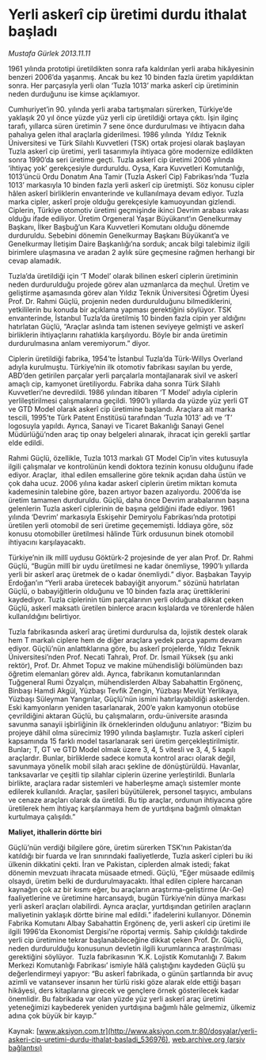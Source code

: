 # Yerli askerî cip üretimi durdu ithalat başladı

*Mustafa Gürlek 2013.11.11*

<div class="pNewsDetailMainContent" itemprop="articleBody">
 <p>
  1961 yılında prototipi üretildikten sonra rafa kaldırılan yerli araba hikâyesinin benzeri 2006’da yaşanmış. Ancak bu kez 10 binden fazla üretim yapıldıktan sonra. Her parçasıyla yerli olan ‘Tuzla 1013’ marka askerî cip üretiminin neden durduğunu ise kimse açıklamıyor.
 </p>
 <p>
  Cumhuriyet’in 90. yılında yerli araba tartışmaları sürerken, Türkiye’de yaklaşık 20 yıl önce yüzde yüz yerli cip üretildiği ortaya çıktı. İşin ilginç tarafı, yıllarca süren üretimin 7 sene önce durdurulması ve ihtiyacın daha pahalıya gelen ithal araçlarla giderilmesi. 1986 yılında  Yıldız Teknik Üniversitesi ve Türk Silahlı Kuvvetleri (TSK) ortak projesi olarak başlayan Tuzla askerî cip üretimi, yerli tasarımıyla ihtiyaca göre modernize edildikten sonra 1990’da seri üretime geçti. Tuzla askerî cip üretimi 2006 yılında ‘ihtiyaç yok’ gerekçesiyle durduruldu. Oysa, Kara Kuvvetleri Komutanlığı, 1013’üncü Ordu Donatım Ana Tamir (Tuzla Askerî Cip) Fabrikası’nda ‘Tuzla 1013’ markasıyla 10 binden fazla yerli askerî cip üretmişti. Söz konusu cipler hâlen askerî birliklerin envanterinde ve kullanılmaya devam ediyor. Tuzla marka cipler, askerî proje olduğu gerekçesiyle kamuoyundan gizlendi. Ciplerin, Türkiye otomotiv üretimi geçmişinde ikinci Devrim arabası vakası olduğu ifade ediliyor. Üretim Orgeneral Yaşar Büyükanıt’ın Genelkurmay Başkanı, İlker Başbuğ’un Kara Kuvvetleri Komutanı olduğu dönemde durduruldu. Sebebini dönemin Genelkurmay Başkanı Büyükanıt’a ve Genelkurmay İletişim Daire Başkanlığı’na sorduk; ancak bilgi talebimiz ilgili birimlere ulaşmasına ve aradan 2 aylık süre geçmesine rağmen herhangi bir cevap alamadık.
  <p>
   Tuzla’da üretildiği için ‘T Model’ olarak bilinen eskerî ciplerin üretiminin neden durdurulduğu projede görev alan uzmanlarca da meçhul. Üretim ve geliştirme aşamasında görev alan Yıldız Teknik Üniversitesi Öğretim Üyesi Prof. Dr. Rahmi Güçlü, projenin neden durdurulduğunu bilmediklerini, yetkililerin bu konuda bir açıklama yapması gerektiğini söylüyor. TSK envanterinde, İstanbul Tuzla’da üretilmiş 10 binden fazla cipin yer aldığını hatırlatan Güçlü, “Araçlar aslında tam istenen seviyeye gelmişti ve askerî birliklerin ihtiyaçlarını rahatlıkla karşılıyordu. Böyle bir anda üretimin durdurulmasına anlam veremiyorum.” diyor.
   <p>
    Ciplerin üretildiği fabrika, 1954’te İstanbul Tuzla’da Türk-Willys Overland adıyla kurulmuştu. Türkiye’nin ilk otomotiv fabrikası sayılan bu yerde, ABD’den getirilen parçalar yerli parçalarla montajlanarak sivil ve askerî amaçlı cip, kamyonet üretiliyordu. Fabrika daha sonra Türk Silahlı Kuvvetleri’ne devredildi. 1986 yılından itibaren ‘T Model’ adıyla ciplerin yerlileştirilmesi çalışmalarına geçildi. 1990’lı yıllarda da yüzde yüz yerli GT ve GTD Model olarak askerî cip üretimine başlandı. Araçlara ait marka tescili, 1995’te Türk Patent Enstitüsü tarafından ‘Tuzla 1013’ adı ve ‘T’ logosuyla yapıldı. Ayrıca, Sanayi ve Ticaret Bakanlığı Sanayi Genel Müdürlüğü’nden araç tip onay belgeleri alınarak, ihracat için gerekli şartlar elde edildi.
    <p>
     Rahmi Güçlü, özellikle, Tuzla 1013 markalı GT Model Cip’in vites kutusuyla ilgili çalışmalar ve kontrolünün kendi doktora tezinin konusu olduğunu ifade ediyor. Araçlar,  ithal edilen emsallerine göre teknik açıdan daha üstün ve çok daha ucuz. 2006 yılına kadar askerî ciplerin üretim miktarı komuta kademesinin talebine göre, bazen artıyor bazen azalıyordu. 2006’da ise üretim tamamen durduruldu. Güçlü, daha önce Devrim arabalarının başına gelenlerin Tuzla askerî ciplerinin de başına geldiğini ifade ediyor. 1961 yılında ‘Devrim’ markasıyla Eskişehir Demiryolu Fabrikası’nda prototipi üretilen yerli otomobil de seri üretime geçememişti. İddiaya göre, söz konusu otomobiller üretilmesi hâlinde Türk ordusunun binek otomobil ihtiyacını karşılayacaktı.
     <p>
      Türkiye’nin ilk millî uydusu Göktürk-2 projesinde de yer alan Prof. Dr. Rahmi Güçlü, “Bugün millî bir uydu üretilmesi ne kadar önemliyse, 1990’lı yıllarda yerli bir askerî araç üretmek de o kadar önemliydi.” diyor. Başbakan Tayyip Erdoğan’ın “Yerli araba üretecek babayiğit arıyorum.” sözünü hatırlatan Güçlü, o babayiğitlerin olduğunu ve 10 binden fazla araç ürettiklerini kaydediyor. Tuzla ciplerinin tüm parçalarının yerli olduğuna dikkat çeken Güçlü, askerî maksatlı üretilen binlerce aracın kışlalarda ve törenlerde hâlen kullanıldığını belirtiyor.
      <p>
       Tuzla fabrikasında askerî araç üretimi durdurulsa da, lojistik destek olarak hem T markalı ciplere hem de diğer araçlara yedek parça yapımı devam ediyor. Güçlü’nün anlattıklarına göre, bu askerî projelerde, Yıldız Teknik Üniversitesi’nden Prof. Necati Tahralı, Prof. Dr. İsmail Yüksek (şu anki rektör), Prof. Dr. Ahmet Topuz ve makine mühendisliği bölümünden bazı öğretim elemanları görev aldı. Ayrıca, fabrikanın komutanlarından Tuğgeneral Rumi Özyalçın, mühendislerden Albay Sabahattin Ergönenç, Binbaşı Hamdi Akgül, Yüzbaşı Tevfik Zengin, Yüzbaşı Mevlüt Yerlikaya, Yüzbaşı Süleyman Yangınlar, Güçlü’nün ismini hatırlayabildiği askerlerden. Eski kamyonların yeniden tasarlanarak, 200’e yakın kamyonun otobüse çevrildiğini aktaran Güçlü, bu çalışmaların, ordu-üniversite arasında savunma sanayii işbirliğinin ilk örneklerinden olduğunu anlatıyor: “Bizim bu projeye dâhil olma sürecimiz 1990 yılında başlamıştır. Tuzla askerî cipleri kapsamında 15 farklı model tasarlanarak seri üretim gerçekleştirilmiştir. Bunlar; T, GT ve GTD Model olmak üzere 3, 4, 5 vitesli ve 3, 4, 5 kapılı araçlardır. Bunlar, birliklerde sadece komuta kontrol aracı olarak değil, savunmaya yönelik mobil silah aracı şekline de dönüştürüldü. Havanlar, tanksavarlar ve çeşitli tip silahlar ciplerin üzerine yerleştirildi. Bunlarla birlikte, araçlara radar sistemleri ve haberleşme amaçlı sistemler monte edilerek kullanıldı. Araçlar, şasileri büyütülerek, personel taşıyıcı, ambulans ve cenaze araçları olarak da üretildi. Bu tip araçlar, ordunun ihtiyacına göre üretilerek hem ihtiyaç karşılanmaya hem de yurtdışına bağımlı olmaktan kurtulmaya çalışıldı.”
       <p>
        <strong>
         Maliyet, ithallerin dörtte biri
        </strong>
        <p>
         Güçlü’nün verdiği bilgilere göre, üretim sürerken TSK’nın Pakistan’da katıldığı bir fuarda ve İran sınırındaki faaliyetlerde, Tuzla askerî cipleri bu iki ülkenin dikkatini çekti. İran ve Pakistan, ciplerden almak istedi; fakat dönemin mevzuatı ihracata müsaade etmedi. Güçlü, “Eğer müsaade edilmiş olsaydı, üretim belki de durdurulmayacaktı. İthal edilen ciplere harcanan kaynağın çok az bir kısmı eğer, bu araçların araştırma-geliştirme (Ar-Ge) faaliyetlerine ve üretimine harcansaydı, bugün Türkiye’nin dünya markası yerli askerî araçları olabilirdi. Ayrıca araçlar, yurtdışından getirilen araçların maliyetinin yaklaşık dörtte birine mal edildi.” ifadelerini kullanıyor. Dönemin Fabrika Komutanı Albay Sabahattin Ergönenç de, yerli askerî cip üretimi ile ilgili 1996’da Ekonomist Dergisi’ne röportaj vermiş. Sahip çıkıldığı takdirde yerli cip üretimine tekrar başlanabileceğine dikkat çeken Prof. Dr. Güçlü, neden durdurulduğu konusunun devletin ilgili kurumlarınca araştırılması gerektiğini söylüyor.  Tuzla fabrikasının ‘K.K. Lojistik Komutanlığı 7. Bakım Merkezi Komutanlığı Fabrikası’ ismiyle hâlâ çalıştığını kaydeden Güçlü şu değerlendirmeyi yapıyor: “Bu askerî fabrikada, o günün şartlarında bir avuç azimli ve vatansever insanın her türlü riski göze alarak elde ettiği başarı hikâyesi, ders kitaplarına girecek ve gençlere örnek gösterilecek kadar önemlidir. Bu fabrikada var olan yüzde yüz yerli askerî araç üretimi yeteneğimizi kaybederek yeniden yurtdışına bağımlı hâle gelmemiz, ülkemiz adına çok büyük bir kayıp.”
        </p>
       </p>
      </p>
     </p>
    </p>
   </p>
  </p>
 </p>
</div>


Kaynak: [www.aksiyon.com.tr](http://www.aksiyon.com.tr:80/dosyalar/yerli-askeri-cip-uretimi-durdu-ithalat-basladi_536976), [web.archive.org (arşiv bağlantısı)](http://web.archive.org/web/20150513102553/http://www.aksiyon.com.tr:80/dosyalar/yerli-askeri-cip-uretimi-durdu-ithalat-basladi_536976)
